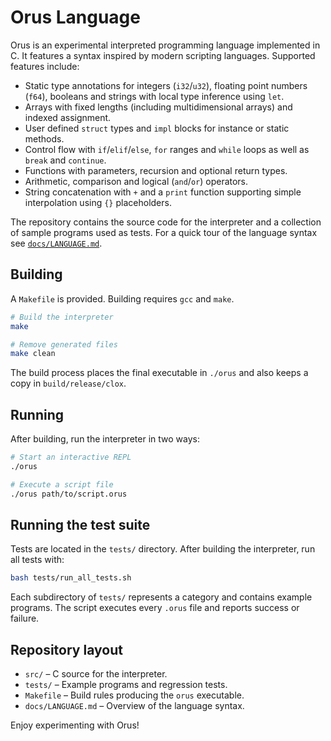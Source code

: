 # Orus Language

Orus is an experimental interpreted programming language implemented in C. It
features a syntax inspired by modern scripting languages. Supported features
include:

- Static type annotations for integers (`i32`/`u32`), floating point numbers
  (`f64`), booleans and strings with local type inference using `let`.
- Arrays with fixed lengths (including multidimensional arrays) and indexed
  assignment.
- User defined `struct` types and `impl` blocks for instance or static methods.
- Control flow with `if`/`elif`/`else`, `for` ranges and `while` loops as well
  as `break` and `continue`.
- Functions with parameters, recursion and optional return types.
- Arithmetic, comparison and logical (`and`/`or`) operators.
- String concatenation with `+` and a `print` function supporting simple
  interpolation using `{}` placeholders.

The repository contains the source code for the interpreter and a collection of sample programs used as tests. For a quick tour of the language syntax see [`docs/LANGUAGE.md`](docs/LANGUAGE.md).

## Building

A `Makefile` is provided. Building requires `gcc` and `make`.

```sh
# Build the interpreter
make

# Remove generated files
make clean
```

The build process places the final executable in `./orus` and also keeps a copy in `build/release/clox`.

## Running

After building, run the interpreter in two ways:

```sh
# Start an interactive REPL
./orus

# Execute a script file
./orus path/to/script.orus
```

## Running the test suite

Tests are located in the `tests/` directory. After building the interpreter, run all tests with:

```sh
bash tests/run_all_tests.sh
```

Each subdirectory of `tests/` represents a category and contains example programs. The script executes every `.orus` file and reports success or failure.

## Repository layout

- `src/` – C source for the interpreter.
- `tests/` – Example programs and regression tests.
- `Makefile` – Build rules producing the `orus` executable.
- `docs/LANGUAGE.md` – Overview of the language syntax.

Enjoy experimenting with Orus!
